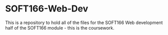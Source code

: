 # SOFT166-Web-Dev
This is a repository to hold all of the files for the SOFT166 Web development half of the SOFT166 module - this is the coursework.
